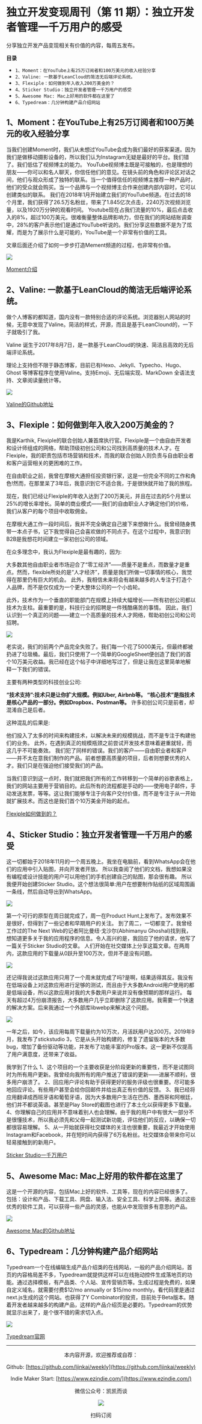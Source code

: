 # 独立开发变现周刊（第 11 期）：独立开发者管理一千万用户的感受

分享独立开发产品变现相关有价值的内容，每周五发布。

**目录**

- `1、Moment：在YouTube上有25万订阅者和100万美元的收入经验分享`
- `2、Valine: 一款基于LeanCloud的简洁无后端评论系统。`
- `3、Flexiple：如何做到年入收入200万美金的？`
- `4、Sticker Studio：独立开发者管理一千万用户的感受`
- `5、Awesome Mac: Mac上好用的软件都在这里了`
- `6、Typedream：几分钟构建产品介绍网站`

## 1、Moment：在YouTube上有25万订阅者和100万美元的收入经验分享

当我们创建Moment时，我们从未想过YouTube会成为我们最好的获客渠道。因为我们是做移动摄影设备的，所以我们认为Instagram无疑是最好的平台。我们错了。我们低估了视频博主的能力。
YouTube视频博主既是可接触的，也是理想的朋友——你可以和名人聊天，你信任他们的意见。在镜头前的角色和评论区对话之间，他们与观众形成了独特的联系。当一个值得信任的视频博主推荐一种产品时，他们的受众就会购买。当一个品牌与一个视频博主合作来创建内部内容时，它可以创建类似的联系。
我们在2018年1月开始建立我们的YouTube频道。在过去的18个月里，我们获得了26.5万名粉丝，带来了1.845亿次点击，2240万次视频浏览量，以及1920万分钟的观看时间。
Youtube现在占我们流量的10%，最后点击收入的8%，超过100万美元。很难衡量整体品牌影响力，但在我们的网站结账调查中，28%的客户表示他们是通过YouTube听说的。我们分享这些数据不是为了炫耀，而是为了展示什么是可能的，YouTube是一个非常有价值的工具。

文章后面还介绍了如何一步步打造Mement频道的过程，也非常有价值。

![](http://qiniu.gafata.com/2021-07-15-2021071501.png?imageView2/2/w/600)

[Moment介绍](https://www.producthunt.com/stories/how-we-built-a-million-dollar-youtube-channel)

## 2、Valine: 一款基于LeanCloud的简洁无后端评论系统。

做个人博客的都知道，国内没有一款特别合适的评论系统。浏览器别人网站的时候，无意中发现了Valine。简洁的样式，开源，而且是基于LeanClound的，一下子就吸引了我。

Valine 诞生于2017年8月7日，是一款基于LeanCloud的快速、简洁且高效的无后端评论系统。

理论上支持但不限于静态博客，目前已有Hexo、Jekyll、Typecho、Hugo、Ghost 等博客程序在使用Valine。支持Emoji、无后端实现、MarkDown 全语法支持、文章阅读量统计等。

![](http://qiniu.gafata.com/2021-07-15-2021071502.png?imageView2/2/w/600)

[Valine的Github地址](https://github.com/xCss/Valine)

## 3、Flexiple：如何做到年入收入200万美金的？

我是Karthik, Flexiple的联合创始人兼首席执行官。Flexiple是一个由自由开发者和设计师组成的网络，帮助顶级初创公司和公司找到高质量的技术人才。在Flexiple，我的职责包括市场营销和技术，而我的联合创始人则负责与自由职业者和客户运营相关的更困难的工作。

在自由职业之前，我曾在摩根大通担任投资银行家，这是一份完全不同的工作和角色!然而，在那里呆了3年后，我意识到它不适合我，于是很快就开始了我的旅程。

现在，我们已经让Flexiple的年收入达到了200万美元，并且在过去的5个月里以25%的增长率增长。简单的商业模式——我们的自由职业人才确定他们的价格，我们从客户的每个项目中收取佣金。

在摩根大通工作一段时间后，我并不完全确定自己接下来想做什么。我曾经随身携带一本点子书，记下我觉得自己会喜欢做的不同点子。在这个过程中，我意识到B2B是我想花时间建立一家初创公司的领域。

在众多理念中，我认为Flexiple是最有趣的，因为:

大多数其他自由职业者市场迎合了“零工经济”——质量不是重点，而数量才是重点。然而，flexible所处的是“人才经济”，质量是我们所做一切事情的核心，我觉得在那里仍有巨大的机会。
此外，我相信未来将会有越来越多的人专注于打造个人品牌，而不是仅仅成为一个更大整体公司的一个小齿轮。

此外，技术作为一个垂直的职能部门在规模上持续大幅增长——所有初创公司都以技术为支柱。最重要的是，科技行业的招聘是一件残酷痛苦的事情。
因此，我们认识到一个真正的问题——建立一个高质量的技术人才网络，帮助初创公司和公司招聘。

![](http://qiniu.gafata.com/2021-07-15-2021071503.png?imageView2/2/w/600)

老实说，我们的前两个产品完全失败了。我们每一个花了5000美元，但最终都被扔进了垃圾桶。最后，我们只使用了一个简单的GoogleSheet便创造了我们的首个10万美元收益。我已经在这个帖子中详细地写过了，但是让我在这里简单地解释一下我们的错误。

主要有两种类型的科技创业公司:

**“技术支持”:技术只是让你扩大规模。例如Uber, Airbnb等。
“核心技术”是指技术是核心产品的一部分。例如Dropbox、Postman等。**
许多初创公司只是前者，却混淆自己是后者。

这种混乱的后果是:

他们投入了太多的时间来构建技术，以解决未来的规模挑战，而不是专注于构建他们的业务。
此外，在遇到真正的规模瓶颈之前尝试开发技术意味着避重就轻，而这几乎不可能奏效。
我们犯了同样的错误。我们的客户——自由职业者和客户——并不太在意我们制作的产品。前者想要高质量的项目，后者则想要优秀的人才。我们只是在强迫他们接受我们的产品。

当我们意识到这一点时，我们就把我们所有的工作转移到一个简单的谷歌表格上，我们的网站主要用于营销目的。此后所有的流程都是手动的——使用电子邮件，手动发送发票，等等。这让我们能够专注于向客户交付价值，而不是专注于从一开始就扩展技术。而这也是我们首个10万美金开始的起点。

[Flexiple如何做到的？](https://www.failory.com/interview/flexiple-2021)

## 4、Sticker Studio：独立开发者管理一千万用户的感受

这一切都始于2018年11月的一个周五晚上。我坐在电脑前，看到WhatsApp会在他们的应用中引入贴图，并向开发者开放。
所以我查阅了他们的文档，我想如果没有编程或设计技能的用户可以用他们的手机创建自己的贴图，那会很有趣。
所以我便开始创建Sticker Studio。这个想法很简单:用户在想要制作贴纸的区域周围画一条线，然后自动导出到WhatsApp。

![](http://qiniu.gafata.com/2021-07-15-2021071504.png?imageView2/2/w/600)

第一个可行的原型在周日就完成了，周一在Product Hunt上发布了。发布效果不是很好，但得到了一些记者和早期用户的关注。
到了周二，一切都变了。我曾经工作过的The Next Web的记者阿比曼纽·戈沙尔(Abhimanyu Ghoshal)找到我，想知道更多关于我的应用程序的信息。令人高兴的是，我回应了他的请求，他写了一篇关于Sticker Studio的文章。
人们开始在社交媒体上分享这篇文章。在两周内，这款应用的下载量从0跃升至100万次，但并不是没有问题。

![](http://qiniu.gafata.com/2021-07-15-2021071505.png?imageView2/2/w/600)

还记得我说过这款应用只用了一个周末就完成了吗?是啊，结果适得其反。我没有在低端设备上对这款应用进行足够的测试，而且由于大多数Android用户使用的都是低端设备，所以这款应用对我的大多数用户来说并没有像预期的那样运行。
每天有超过4万份崩溃报告，大多数用户几乎立即删除了这款应用。我需要一个快速的解决方案。后来我通过一个外部库libwebp来解决这个问题。

![](http://qiniu.gafata.com/2021-07-15-2021071506.png?imageView2/2/w/600)

一年之后，如今，该应用每周下载量约为10万次，月活跃用户达200万。2019年9月，我发布了stickstudio 3，它是从头开始构建的，修复了遗留版本的大多数bug，增加了备份驱动等功能，并发布了功能丰富的Pro版本。这一更新不仅提高了用户满意度，还带来了收益。

我学到了什么
1、这个项目的一个主要收获是分阶段更新的重要性，而不是试图同时为所有用户更新。我曾经向我所有的用户推送了错误的更新——进展不顺利，很多用户崩溃了。
2、回应用户评论有助于获得更好的服务评级也很重要。尽可能多地回应评论。有些用户甚至会给你回邮件并给出真正有价值的反馈。
3、我已经将应用翻译成西班牙语和葡萄牙语，因为大多数用户生活在巴西、墨西哥和阿根廷，他们并不都说英语。甚至是Play Store的截图也进行了本土化以获得更多下载量。
4、你理解自己的应用并不意味着别人也会理解。由于我的用户中有很大一部分不是很懂技术，所以我必须先和父母一起测试新功能，评估他们的反应，以确保一切都很容易理解。
5、从一开始就获得社交媒体的关注也很重要，我最近才开始使用Instagram和Facebook，并在短时间内获得了6万名粉丝。社交媒体会带来你可以轻易接触到的新用户。

[Sticker Studio一千万用户](https://www.producthunt.com/stories/what-it-s-like-managing-10-million-users-as-a-solo-developer)

## 5、Awesome Mac: Mac上好用的软件都在这里了

这是一个开源的内容，包括Mac上好的软件、工具等，现在的内容已经很多了。包括：设计和产品、下载工具、网盘、输入法、安全工具、科学上网等。通过这些优秀的软件工具，可以获得一些产品的灵感，也能从中发现很多有意思的产品。

![](http://qiniu.gafata.com/2021-07-15-2021071507.png?imageView2/2/w/600)

[Awesome Mac的Github地址](https://wangchujiang.com/awesome-mac/index.zh.html)

## 6、Typedream：几分钟构建产品介绍网站

Typedream一个在线编辑生成产品介绍类的在线网站，一般的产品介绍网站，首页的内容格局差不多，Typedream就提供这样可以在线拖动控件生成落地页的功能。通过选择模板，有产品类、个人站、宣传营销页等。生成过程是免费的，如果自定义域名，就需要付费$12/mo annually or $15/mo monthly。看代码里是通过next.js生成的这个网站。也获得了Y Combinator的投资，目前处于Beta版本。随着开发者越来越多的构建产品，这样的产品介绍页是必要的。Typedream的优势就显示出来了，是个很不错的需求切入点。

![](http://qiniu.gafata.com/2021-07-15-2021071508.png?imageView2/2/w/600)

[Typedream官网](https://typedream.com/)

---
<center>
本内容开源，欢迎推荐或自荐：

Github: [https://github.com/ljinkai/weekly](https://github.com/ljinkai/weekly)


Indie Maker Start: [https://www.ezindie.com/](https://www.ezindie.com/)

微信公众号：凯凯而谈


![](http://qiniu.gafata.com/2019-03-17-web-bear.jpg?imageView2/2/w/200)

扫码订阅
</center>
